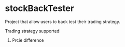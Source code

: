 # stockBackTester

Project that allow users to back test their trading strategy. 

Trading strategy supported
1. Prcie difference